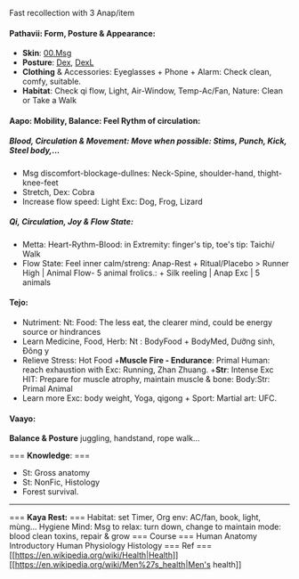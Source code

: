 Fast recollection with 3 Anap/item
#### Pathavii: Form, Posture & Appearance: 
+ **Skin**: [00.Msg](https://github.com/ThanhNguyen24590/Body/edit/main/00.Msg.md)
+ **Posture**: [Dex](https://github.com/ThanhNguyen24590/Body/blob/main/1.2.Dex.md), [DexL](https://github.com/ThanhNguyen24590/Body/blob/main/1.1.DexL.md)
+ **Clothing** & Accessories: Eyeglasses + Phone + Alarm: Check clean, comfy, suitable.
+ **Habitat**: Check qi flow, Light, Air-Window, Temp-Ac/Fan, Nature: Clean or Take a Walk

#### Aapo: Mobility, Balance: Feel Rythm of circulation:
##### Blood, Circulation & Movement: Move when possible: Stims, Punch, Kick, Steel body,...
+ Msg discomfort-blockage-dullnes: Neck-Spine, shoulder-hand, thight-knee-feet
+ Stretch, Dex: Cobra
+ Increase flow speed: Light Exc: Dog, Frog, Lizard
##### Qi, Circulation, Joy & Flow State:
+ Metta: Heart-Rythm-Blood: in Extremity: finger's tip, toe's tip: Taichi/ Walk
+ Flow State: Feel inner calm/streng: Anap-Rest + Ritual/Placebo > Runner High | Animal Flow- 5 animal frolics.: + Silk reeling | Anap Exc | 5 animals

#### Tejo:
+ Nutriment: Nt: Food: The less eat, the clearer mind, could be energy source or hindrances
+ Learn Medicine, Food, Herb: Nt : BodyFood + BodyMed, Dưỡng sinh, Đông y
+ Relieve Stress: Hot Food
+**Muscle Fire - Endurance**: Primal Human: reach exhaustion with Exc: Running, Zhan Zhuang.
+**Str**: Intense Exc HIT: Prepare for muscle atrophy, maintain muscle & bone: Body:Str: Primal Animal
+ Learn more Exc: body weight, Yoga, qigong + Sport: Martial art: UFC.

#### Vaayo:
**Balance & Posture**
juggling, handstand, rope walk...


=== **Knowledge**: ===
+ St: Gross anatomy
+ St: NonFic, Histology
+ Forest survival.
--------------------
=== **Kaya Rest:** ===
Habitat: set Timer, Org env: AC/fan, book, light, mùng...
Hygiene Mind: Msg to relax: turn down, change to maintain mode: blood clean toxins, repair & grow 
=== Course ===
Human Anatomy
Introductory Human Physiology
Histology
=== Ref ===
[[https://en.wikipedia.org/wiki/Health|Health]]
[[https://en.wikipedia.org/wiki/Men%27s_health|Men's health]]
